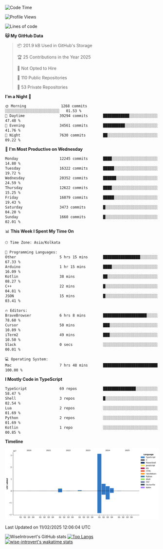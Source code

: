 <!--START_SECTION:waka-->
![Code Time](http://img.shields.io/badge/Code%20Time-2%2C200%20hrs%2031%20mins-blue)

![Profile Views](http://img.shields.io/badge/Profile%20Views-0-blue)

![Lines of code](https://img.shields.io/badge/From%20Hello%20World%20I%27ve%20Written-46.5%20million%20lines%20of%20code-blue)

**🐱 My GitHub Data** 

> 📦 201.9 kB Used in GitHub's Storage 
 > 
> 🏆 25 Contributions in the Year 2025
 > 
> 🚫 Not Opted to Hire
 > 
> 📜 110 Public Repositories 
 > 
> 🔑 53 Private Repositories 
 > 
**I'm a Night 🦉** 

```text
🌞 Morning                1268 commits        ░░░░░░░░░░░░░░░░░░░░░░░░░   01.53 % 
🌆 Daytime                39294 commits       ████████████░░░░░░░░░░░░░   47.48 % 
🌃 Evening                34561 commits       ██████████░░░░░░░░░░░░░░░   41.76 % 
🌙 Night                  7630 commits        ██░░░░░░░░░░░░░░░░░░░░░░░   09.22 % 
```
📅 **I'm Most Productive on Wednesday** 

```text
Monday                   12245 commits       ████░░░░░░░░░░░░░░░░░░░░░   14.80 % 
Tuesday                  16322 commits       █████░░░░░░░░░░░░░░░░░░░░   19.72 % 
Wednesday                20352 commits       ██████░░░░░░░░░░░░░░░░░░░   24.59 % 
Thursday                 12622 commits       ████░░░░░░░░░░░░░░░░░░░░░   15.25 % 
Friday                   16079 commits       █████░░░░░░░░░░░░░░░░░░░░   19.43 % 
Saturday                 3473 commits        █░░░░░░░░░░░░░░░░░░░░░░░░   04.20 % 
Sunday                   1660 commits        █░░░░░░░░░░░░░░░░░░░░░░░░   02.01 % 
```


📊 **This Week I Spent My Time On** 

```text
🕑︎ Time Zone: Asia/Kolkata

💬 Programming Languages: 
Other                    5 hrs 15 mins       █████████████████░░░░░░░░   67.33 % 
Arduino                  1 hr 15 mins        ████░░░░░░░░░░░░░░░░░░░░░   16.09 % 
Kotlin                   38 mins             ██░░░░░░░░░░░░░░░░░░░░░░░   08.27 % 
C++                      22 mins             █░░░░░░░░░░░░░░░░░░░░░░░░   04.81 % 
JSON                     15 mins             █░░░░░░░░░░░░░░░░░░░░░░░░   03.41 % 

🔥 Editors: 
BraveBrowser             6 hrs 8 mins        ████████████████████░░░░░   78.60 % 
Cursor                   50 mins             ███░░░░░░░░░░░░░░░░░░░░░░   10.89 % 
iTerm2                   49 mins             ███░░░░░░░░░░░░░░░░░░░░░░   10.50 % 
Slack                    0 secs              ░░░░░░░░░░░░░░░░░░░░░░░░░   00.01 % 

💻 Operating System: 
Mac                      7 hrs 48 mins       █████████████████████████   100.00 % 
```

**I Mostly Code in TypeScript** 

```text
TypeScript               69 repos            ███████████████░░░░░░░░░░   58.47 % 
Shell                    3 repos             █░░░░░░░░░░░░░░░░░░░░░░░░   02.54 % 
Lua                      2 repos             ░░░░░░░░░░░░░░░░░░░░░░░░░   01.69 % 
Python                   2 repos             ░░░░░░░░░░░░░░░░░░░░░░░░░   01.69 % 
Kotlin                   1 repo              ░░░░░░░░░░░░░░░░░░░░░░░░░   00.85 % 
```



**Timeline**

![Lines of Code chart](https://raw.githubusercontent.com/wise-introvert/wise-introvert/master/assets/bar_graph.png)


 Last Updated on 11/02/2025 12:06:04 UTC
<!--END_SECTION:waka-->

![WiseIntrovert's GitHub stats](https://github-readme-stats.vercel.app/api?username=wise-introvert&count_private=true&show_icons=true)
[![Top Langs](https://github-readme-stats.vercel.app/api/top-langs/?username=wise-introvert&langs_count=10)](https://github.com/anuraghazra/github-readme-stats)
[![wise-introvert's wakatime stats](https://github-readme-stats.vercel.app/api/wakatime?username=wiseintrovert)](https://github.com/anuraghazra/github-readme-stats)
